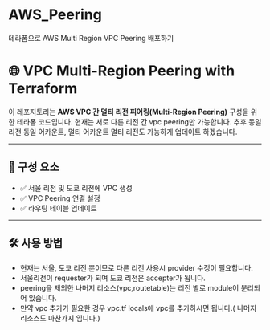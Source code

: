 # AWS_Peering
테라폼으로 AWS Multi Region VPC Peering 배포하기

# 🌐 VPC Multi-Region Peering with Terraform

이 레포지토리는 **AWS VPC 간 멀티 리전 피어링(Multi-Region Peering)** 구성을 위한 테라폼 코드입니다.
현재는 서로 다른 리전 간 vpc peering만 가능합니다. 
추후 동일 리전 동일 어카운트, 멀티 어카운트 멀티 리전도 가능하게 업데이트 하겠습니다.

---

## 📁 구성 요소

- ✅ 서울 리전 및 도쿄 리전에 VPC 생성
- ✅ VPC Peering 연결 설정
- ✅ 라우팅 테이블 업데이트

---

## 🛠️ 사용 방법

- 현재는 서울, 도쿄 리전 뿐이므로 다른 리전 사용시 provider 수정이 필요합니다.
- 서울리전이 requester가 되며 도쿄 리전은 accepter가 됩니다. 
- peering을 제외한 나머지 리소스(vpc,routetable)는 리전 별로 module이 분리되어 있습니다.
- 만약 vpc 추가가 필요한 경우 vpc.tf locals에 vpc를 추가하시면 됩니다.( 나머지 리소스도 마찬가지 입니다.)